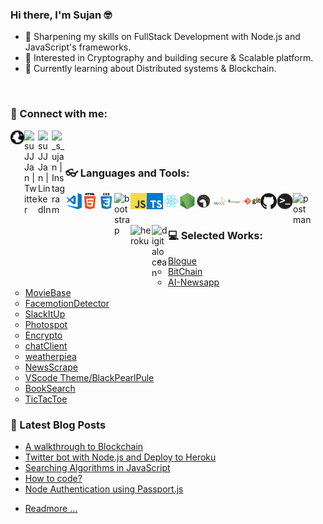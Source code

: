 ### Hi there, I'm Sujan 🤓

- 🔭 Sharpening my skills on FullStack Development with Node.js and JavaScript's frameworks.
- 🤔 Interested in Cryptography and building secure & Scalable platform.
- 🌱 Currently learning  about Distributed systems & Blockchain.
<br />

### 🤝 Connect with me:

[<img align="left" alt="sujjjan.ml" width="22px" src="https://raw.githubusercontent.com/iconic/open-iconic/master/svg/globe.svg" />][website]
[<img align="left" alt="suJJJan | Twitter" width="22px" src="https://cdn.jsdelivr.net/npm/simple-icons@v3/icons/twitter.svg" />][twitter]
[<img align="left" alt="suJJJan | LinkedIn" width="22px" src="https://cdn.jsdelivr.net/npm/simple-icons@v3/icons/linkedin.svg" />][linkedin]
[<img align="left" alt="_s_ujan | Instagram" width="22px" src="https://cdn.jsdelivr.net/npm/simple-icons@v3/icons/instagram.svg" />][instagram]
<br />
<br />

### 👓 Languages and Tools:

<img align="left" alt="Visual Studio Code" width="26px" src="https://raw.githubusercontent.com/github/explore/80688e429a7d4ef2fca1e82350fe8e3517d3494d/topics/visual-studio-code/visual-studio-code.png" />
<img align="left" alt="HTML5" width="26px" src="https://raw.githubusercontent.com/github/explore/80688e429a7d4ef2fca1e82350fe8e3517d3494d/topics/html/html.png" />
<img align="left" alt="CSS3" width="26px" src="https://raw.githubusercontent.com/github/explore/80688e429a7d4ef2fca1e82350fe8e3517d3494d/topics/css/css.png" />
<img align="left" alt="bootstrap" width="26px" src="https://upload.wikimedia.org/wikipedia/commons/thumb/b/b2/Bootstrap_logo.svg/512px-Bootstrap_logo.svg.png" />
<img align="left" alt="JavaScript" width="26px" src="https://raw.githubusercontent.com/github/explore/80688e429a7d4ef2fca1e82350fe8e3517d3494d/topics/javascript/javascript.png" />
<img align="left" alt="JavaScript" width="26px" src="https://raw.githubusercontent.com/github/explore/80688e429a7d4ef2fca1e82350fe8e3517d3494d/topics/typescript/typescript.png" />
<img align="left" alt="React" width="26px" src="https://raw.githubusercontent.com/github/explore/80688e429a7d4ef2fca1e82350fe8e3517d3494d/topics/react/react.png" />
<img align="left" alt="Node.js" width="26px" src="https://raw.githubusercontent.com/github/explore/80688e429a7d4ef2fca1e82350fe8e3517d3494d/topics/nodejs/nodejs.png" />
<img align="left" alt="Deno" width="26px" src="https://raw.githubusercontent.com/github/explore/361e2821e2dea67711cde99c9c40ed357061cf27/topics/deno/deno.png" />
<img align="left" alt="MySQL" width="26px" src="https://raw.githubusercontent.com/github/explore/80688e429a7d4ef2fca1e82350fe8e3517d3494d/topics/mysql/mysql.png"/>
<img align="left" alt="MongoDB" width="26px" src="https://raw.githubusercontent.com/github/explore/80688e429a7d4ef2fca1e82350fe8e3517d3494d/topics/mongodb/mongodb.png" />
<img align="left" alt="Git" width="26px" src="https://raw.githubusercontent.com/github/explore/80688e429a7d4ef2fca1e82350fe8e3517d3494d/topics/git/git.png" />
<img align="left" alt="GitHub" width="26px" src="https://raw.githubusercontent.com/github/explore/78df643247d429f6cc873026c0622819ad797942/topics/github/github.png" />
<img align="left" alt="terminal" width="26px" src="https://raw.githubusercontent.com/github/explore/80688e429a7d4ef2fca1e82350fe8e3517d3494d/topics/terminal/terminal.png" />
<img align="left" alt="postman" width="29px" src="https://ww1.prweb.com/prfiles/2018/10/05/16050123/postman-logo-vert-2018.png" />
<img align="left" alt="heroku" width="34px" src="https://miro.medium.com/max/500/1*w2RAR48UbSAYv-6y_V-cdA.png" />
<img align="left" alt="digitalocean" width="26px" src="https://upload.wikimedia.org/wikipedia/commons/thumb/f/ff/DigitalOcean_logo.svg/1200px-DigitalOcean_logo.svg.png" />
<br />
<br />

### 💻 Selected Works:
<ul style="list-style-type:circle;">
      <li><a href="https://blogue.tech" target="_blank">Blogue</a></li>
	<li><a href="https://bitblockchain.herokuapp.com/" target="_blank">BitChain</a></li>
			<li><a href="https://newsai.netlify.app/" target="_blank">AI-Newsapp</a></li>
	<li><a href="https://basemovie.herokuapp.com/" target="_blank">MovieBase</a></li>
			<li><a href="https://facemotion.netlify.app/" target="_blank">FacemotionDetector</a></li>
	<li><a href="https://slackitupbro.web.app/" target="_blank">SlackItUp</a></li>
	<li><a href="https://photo-spot.netlify.app/" target="_blank">Photospot</a></li>
 <li><a href="https://sujanchhetri.github.io/encrypto/" target="_blank">Encrypto</a></li>
      <li><a href="https://xoxu.herokuapp.com" target="_blank">chatClient</a></li>
      <li><a href="https://weatherpiea.herokuapp.com/" target="_blank">weatherpiea</a></li>
      <li><a href="https://sujanchhetri.github.io/NewsScript/" target="_blank">NewsScrape</a></li>
	<li><a href="https://marketplace.visualstudio.com/items?itemName=sujanchhetri.black-pearlpule" target="_blank">VScode Theme/BlackPearlPule</a></li>
<li><a href="https://sujanchhetri.github.io/booksearch/" target="_blank">BookSearch</a></li>
	<li><a href="https://tictaktoae.herokuapp.com/" target="_blank">TicTacToe</a></li>
   </ul> 
   
### 📕 Latest Blog Posts
<!-- BLOG-POST-LIST:START -->
- [A walkthrough to Blockchain](https://medium.com/@suJJJan/a-walkthrough-to-blockchain-72449e0131e?source=rss-8ef79296f97c------2)
- [Twitter bot with Node.js and Deploy to Heroku](https://medium.com/@suJJJan/twitter-bot-with-node-js-and-deploy-to-heroku-4003a2e6617e?source=rss-8ef79296f97c------2)
- [Searching Algorithms in JavaScript](https://medium.com/@suJJJan/searching-algorithms-in-javascript-ecb880f70e07?source=rss-8ef79296f97c------2)
- [How to code?](https://medium.com/@suJJJan/how-to-code-e46f6a2ce753?source=rss-8ef79296f97c------2)
- [Node Authentication using Passport.js](https://medium.com/@suJJJan/node-authentication-using-passport-js-760f7b52ce14?source=rss-8ef79296f97c------2)
<!-- BLOG-POST-LIST:END -->
- [Readmore ...](https://blogue.tech/profilepage/sujjjan)


[website]: https://sujjjan.ml
[twitter]: https://twitter.com/suJJJan
[instagram]: https://instagram.com/_s_ujan
[linkedin]: https://linkedin.com/in/suJJJan



